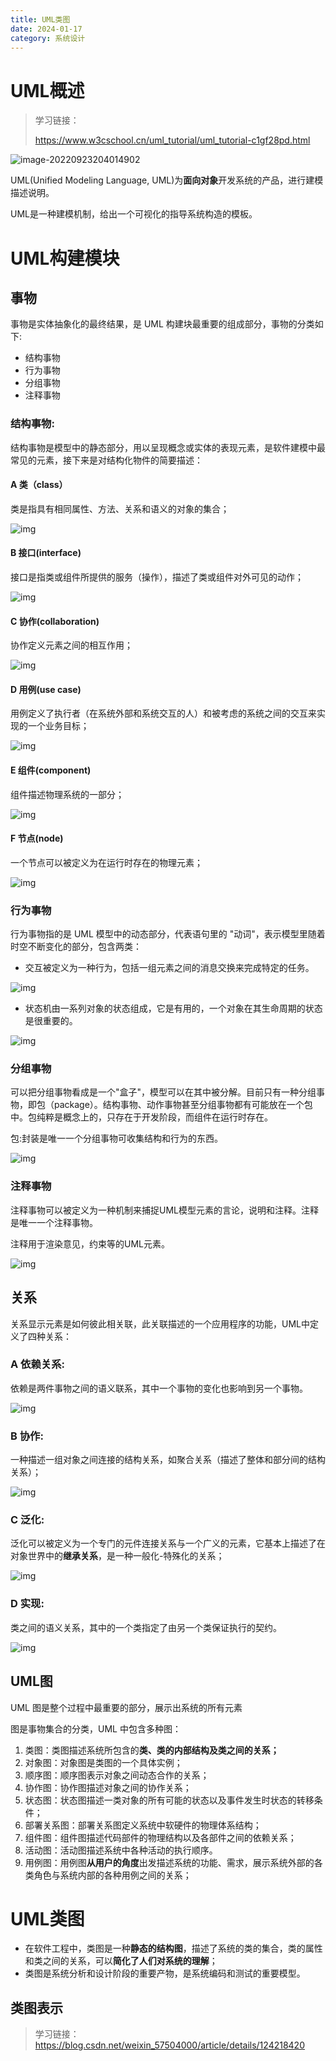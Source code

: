 ```yaml
---
title: UML类图
date: 2024-01-17
category: 系统设计
---
```


# UML概述

> 学习链接：
>
> https://www.w3cschool.cn/uml_tutorial/uml_tutorial-c1gf28pd.html

![image-20220923204014902](https://picbed-for-mrru-mdfile.oss-cn-chengdu.aliyuncs.com/mrru-glodon/image-20220923204014902.png)

UML(Unified Modeling Language, UML)为**面向对象**开发系统的产品，进行建模描述说明。

UML是一种建模机制，给出一个可视化的指导系统构造的模板。



# UML构建模块

## 事物

事物是实体抽象化的最终结果，是 UML 构建块最重要的组成部分，事物的分类如下:

- 结构事物
- 行为事物
- 分组事物
- 注释事物

### 结构事物:

结构事物是模型中的静态部分，用以呈现概念或实体的表现元素，是软件建模中最常见的元素，接下来是对结构化物件的简要描述：

#### **A 类（class）**

类是指具有相同属性、方法、关系和语义的对象的集合；

![img](https://picbed-for-mrru-mdfile.oss-cn-chengdu.aliyuncs.com/mrru-glodon/1503026734254369.png)

#### B 接口(interface)

接口是指类或组件所提供的服务（操作），描述了类或组件对外可见的动作；

![img](https://picbed-for-mrru-mdfile.oss-cn-chengdu.aliyuncs.com/mrru-glodon/1503026741440794.png)

#### C 协作(collaboration)

协作定义元素之间的相互作用；

![img](https://picbed-for-mrru-mdfile.oss-cn-chengdu.aliyuncs.com/mrru-glodon/1503026749875402.png)

#### **D 用例(use case)**

用例定义了执行者（在系统外部和系统交互的人）和被考虑的系统之间的交互来实现的一个业务目标；

![img](https://picbed-for-mrru-mdfile.oss-cn-chengdu.aliyuncs.com/mrru-glodon/1503026766490926.png)



#### E 组件(component)

组件描述物理系统的一部分；

![img](https://picbed-for-mrru-mdfile.oss-cn-chengdu.aliyuncs.com/mrru-glodon/1503026779668038.png)

#### F 节点(node)

一个节点可以被定义为在运行时存在的物理元素；

![img](https://picbed-for-mrru-mdfile.oss-cn-chengdu.aliyuncs.com/mrru-glodon/1503026786121818.png)

### 行为事物

行为事物指的是 UML 模型中的动态部分，代表语句里的 "动词"，表示模型里随着时空不断变化的部分，包含两类：

* 交互被定义为一种行为，包括一组元素之间的消息交换来完成特定的任务。

![img](https://picbed-for-mrru-mdfile.oss-cn-chengdu.aliyuncs.com/mrru-glodon/1503027686313760.png)

* 状态机由一系列对象的状态组成，它是有用的，一个对象在其生命周期的状态是很重要的。

![img](https://picbed-for-mrru-mdfile.oss-cn-chengdu.aliyuncs.com/mrru-glodon/1503027701231138.png)

### 分组事物

可以把分组事物看成是一个"盒子"，模型可以在其中被分解。目前只有一种分组事物，即包（package）。结构事物、动作事物甚至分组事物都有可能放在一个包中。包纯粹是概念上的，只存在于开发阶段，而组件在运行时存在。

包:封装是唯一一个分组事物可收集结构和行为的东西。

![img](https://picbed-for-mrru-mdfile.oss-cn-chengdu.aliyuncs.com/mrru-glodon/1503027889642542.png)

### 注释事物

注释事物可以被定义为一种机制来捕捉UML模型元素的言论，说明和注释。注释是唯一一个注释事物。

注释用于渲染意见，约束等的UML元素。

![img](https://picbed-for-mrru-mdfile.oss-cn-chengdu.aliyuncs.com/mrru-glodon/1503027895319734.png)

## 关系 

关系显示元素是如何彼此相关联，此关联描述的一个应用程序的功能，UML中定义了四种关系：

### A 依赖关系:

依赖是两件事物之间的语义联系，其中一个事物的变化也影响到另一个事物。

![img](https://picbed-for-mrru-mdfile.oss-cn-chengdu.aliyuncs.com/mrru-glodon/1503028031675933.png)

### B 协作:

一种描述一组对象之间连接的结构关系，如聚合关系（描述了整体和部分间的结构关系）；

![img](https://picbed-for-mrru-mdfile.oss-cn-chengdu.aliyuncs.com/mrru-glodon/1503028037625295.png)

### C 泛化:

泛化可以被定义为一个专门的元件连接关系与一个广义的元素，它基本上描述了在对象世界中的**继承关系**，是一种一般化-特殊化的关系；

![img](https://picbed-for-mrru-mdfile.oss-cn-chengdu.aliyuncs.com/mrru-glodon/1503028042977930.png)

### D 实现:

类之间的语义关系，其中的一个类指定了由另一个类保证执行的契约。

![img](https://atts.w3cschool.cn/attachments/image/20170818/1503028048635277.png)

## UML图

UML 图是整个过程中最重要的部分，展示出系统的所有元素

图是事物集合的分类，UML 中包含多种图：

1. 类图：类图描述系统所包含的**类、类的内部结构及类之间的关系；**
2. 对象图：对象图是类图的一个具体实例；
3. 顺序图：顺序图表示对象之间动态合作的关系；
4. 协作图：协作图描述对象之间的协作关系；
5. 状态图：状态图描述一类对象的所有可能的状态以及事件发生时状态的转移条件；
6. 部署关系图：部署关系图定义系统中软硬件的物理体系结构；
7. 组件图：组件图描述代码部件的物理结构以及各部件之间的依赖关系；
8. 活动图：活动图描述系统中各种活动的执行顺序。
9. 用例图：用例图**从用户的角度**出发描述系统的功能、需求，展示系统外部的各类角色与系统内部的各种用例之间的关系；





# UML类图

- 在软件工程中，类图是一种**静态的结构图**，描述了系统的类的集合，类的属性和类之间的关系，可以**简化了人们对系统的理解**；
- 类图是系统分析和设计阶段的重要产物，是系统编码和测试的重要模型。



## 类图表示

> 学习链接：https://blog.csdn.net/weixin_57504000/article/details/124218420















































































































































































































































































































































































































































































































































































